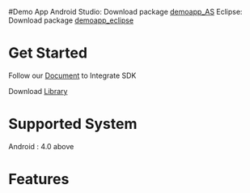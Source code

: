 
#Demo App
Android Studio: Download package [demoapp_AS](demoapp_AS)
Eclipse: Download package [demoapp_eclipse](demoapp_eclipse)

# Get Started

Follow our [Document](http://boom.boomvideo.tv/alpha/app/integrationdoc/BoomVideo_Android_IntegrationDoc.pdf) to Integrate SDK

Download [Library](AndroidSDK)

# Supported System
Android : 4.0  above

# Features



